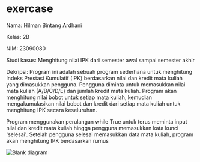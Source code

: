 # exercase

Nama: Hilman Bintang Ardhani

Kelas: 2B

NIM: 23090080

Studi kasus: Menghitung nilai IPK dari semester awal sampai semester akhir

Dekripsi: Program ini adalah sebuah program sederhana untuk menghitung Indeks Prestasi Kumulatif (IPK) berdasarkan nilai dan kredit mata kuliah yang dimasukkan pengguna. Pengguna diminta untuk memasukkan nilai mata kuliah (A/B/C/D/E) dan jumlah kredit mata kuliah. Program akan menghitung nilai bobot untuk setiap mata kuliah, kemudian mengakumulasikan nilai bobot dan kredit dari setiap mata kuliah untuk menghitung IPK secara keseluruhan.

Program menggunakan perulangan while True untuk terus meminta input nilai dan kredit mata kuliah hingga pengguna memasukkan kata kunci 'selesai'. Setelah pengguna selesai memasukkan data mata kuliah, program akan menghitung IPK berdasarkan rumus

![Blank diagram](https://github.com/HilmanBintang22/tugasalgoritma/assets/149690667/e7816da3-381d-483b-83d8-e1aff9d2649f)
